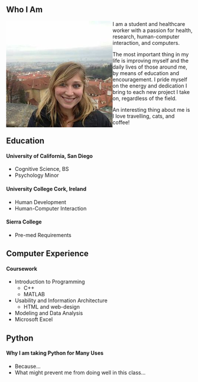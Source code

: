 ## Who I Am

<img src="portfolio.jpg" align="left"> I am a student and healthcare worker with a passion for health, research, human-computer interaction, and computers. 

The most important thing in my life is improving myself and the daily lives of those around me, by means of education and encouragement. I pride myself on the energy and dedication I bring to each new project I take on, regardless of the field. 

An interesting thing about me is I love travelling, cats, and coffee!

## Education

#### University of California, San Diego
- Cognitive Science, BS
- Psychology Minor

#### University College Cork, Ireland
- Human Development
- Human-Computer Interaction

#### Sierra College
- Pre-med Requirements


## Computer Experience
#### Coursework
- Introduction to Programming
  - C++
  - MATLAB
- Usability and Information Architecture
  - HTML and web-design
- Modeling and Data Analysis
- Microsoft Excel

## Python
#### Why I am taking Python for Many Uses
- Because...
- What might prevent me from doing well in this class...
